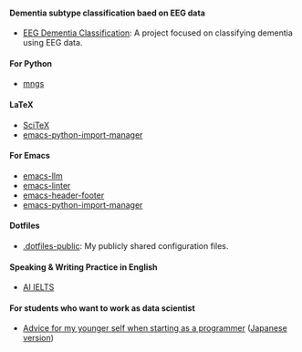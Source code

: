 #### Dementia subtype classification baed on EEG data
- [EEG Dementia Classification](https://github.com/yanagisawa-lab/eeg-dementia-classification): A project focused on classifying dementia using EEG data.

#### For Python
- [mngs](https://github.com/ywatanabe1989/mngs)

#### LaTeX
- [SciTeX](https://github.com/ywatanabe1989/SciTeX)
- [emacs-python-import-manager](https://github.com/ywatanabe1989/emacs-python-import-manager)
  
#### For Emacs
- [emacs-llm](https://github.com/ywatanabe1989/emacs-llm)
- [emacs-linter](https://github.com/ywatanabe1989/emacs-linter)
- [emacs-header-footer](https://github.com/ywatanabe1989/emacs-header-footer)
- [emacs-python-import-manager](https://github.com/ywatanabe1989/emacs-python-import-manager)

#### Dotfiles
- [.dotfiles-public](https://github.com/ywatanabe1989/.dotfiles-public): My publicly shared configuration files.

#### Speaking & Writing Practice in English
- [AI IELTS](https://ai-ielts.app/)

#### For students who want to work as data scientist
- [Advice for my younger self when starting as a programmer](./docs/advice-for-my-younger-myself-en.md) ([Japanese version](./docs/advice-for-my-younger-myself-ja.md))
